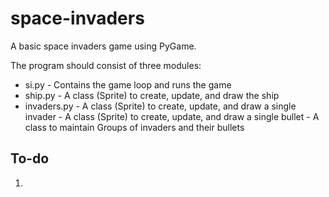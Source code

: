 space-invaders
==============

A basic space invaders game using PyGame.

The program should consist of three modules:

* si.py             - Contains the game loop and runs the game
* ship.py           - A class (Sprite) to create, update, and draw the ship
* invaders.py       - A class (Sprite) to create, update, and draw a single invader
                    - A class (Sprite) to create, update, and draw a single bullet
                    - A class to maintain Groups of invaders and their bullets

To-do
-----

1. 
